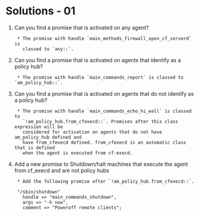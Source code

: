 # Solutions - 01

1. Can you find a promise that is activated on any agent?

        * The promise with handle `main_methods_firewall_open_cf_serverd` is
          classed to `any::`.

2. Can you find a promise that is activated on agents that identify as a policy
hub?

        * The promise with handle `main_commands_report` is classed to `am_policy_hub::`.

3. Can you find a promise that is activated on agents that do not identify as a
policy hub? 

        * The promise with handle `main_commands_echo_hi_wall` is classed to
          `!am_policy_hub.from_cfexecd::`. Promises after this class expression will be
          considered for activation on agents that do not have am_policy_hub defined and
          have from_cfexecd defined. from_cfexecd is an automatic class that is defined
          when the agent is executed from cf-execd.

4. Add a new promise to Shutdown/halt machines that execute the agent from
cf_execd and are not policy hubs

        * Add the following promise after `!am_policy_hub.from_cfexecd::`.

        "/sbin/shutdown"
          handle => "main_commands_shutdown",
          args => "-h now",
          comment => "Poweroff remote clients";

